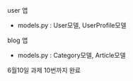 user 앱
  - models.py : User모델, UserProfile모델


blog 앱
  - models.py : Category모델, Article모델 


6월10일 과제 10번까지 완료
